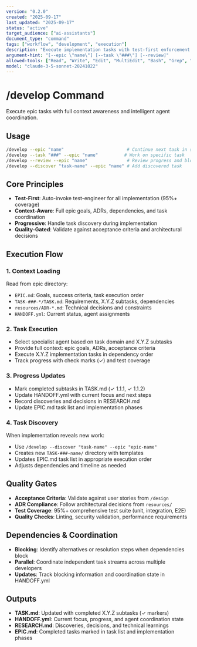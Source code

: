 ```yaml
---
version: "0.2.0"
created: "2025-09-17"
last_updated: "2025-09-17"
status: "active"
target_audience: ["ai-assistants"]
document_type: "command"
tags: ["workflow", "development", "execution"]
description: "Execute implementation tasks with test-first enforcement and epic integration"
argument-hint: "[--epic \"name\"] [--task \"###\"] [--review]"
allowed-tools: ["Read", "Write", "Edit", "MultiEdit", "Bash", "Grep", "Glob", "TodoWrite", "Task"]
model: "claude-3-5-sonnet-20241022"
---
```


# /develop Command

Execute epic tasks with full context awareness and intelligent agent coordination.

## Usage

```bash
/develop --epic "name"                        # Continue next task in sequence
/develop --task "###" --epic "name"          # Work on specific task
/develop --review --epic "name"               # Review progress and blockers
/develop --discover "task-name" --epic "name" # Add discovered task
```

## Core Principles

- **Test-First**: Auto-invoke test-engineer for all implementation (95%+ coverage)
- **Context-Aware**: Full epic goals, ADRs, dependencies, and task coordination
- **Progressive**: Handle task discovery during implementation
- **Quality-Gated**: Validate against acceptance criteria and architectural decisions

## Execution Flow

### 1. Context Loading
Read from epic directory:
- `EPIC.md`: Goals, success criteria, task execution order
- `TASK-###-*/TASK.md`: Requirements, X.Y.Z subtasks, dependencies
- `resources/ADR-*.md`: Technical decisions and constraints
- `HANDOFF.yml`: Current status, agent assignments

### 2. Task Execution
- Select specialist agent based on task domain and X.Y.Z subtasks
- Provide full context: epic goals, ADRs, acceptance criteria
- Execute X.Y.Z implementation tasks in dependency order
- Track progress with check marks (✓) and test coverage

### 3. Progress Updates
- Mark completed subtasks in TASK.md (✓ 1.1.1, ✓ 1.1.2)
- Update HANDOFF.yml with current focus and next steps
- Record discoveries and decisions in RESEARCH.md
- Update EPIC.md task list and implementation phases

### 4. Task Discovery
When implementation reveals new work:
- Use `/develop --discover "task-name" --epic "epic-name"`
- Creates new `TASK-###-name/` directory with templates
- Updates EPIC.md task list in appropriate execution order
- Adjusts dependencies and timeline as needed

## Quality Gates

- **Acceptance Criteria**: Validate against user stories from `/design`
- **ADR Compliance**: Follow architectural decisions from `resources/`
- **Test Coverage**: 95%+ comprehensive test suite (unit, integration, E2E)
- **Quality Checks**: Linting, security validation, performance requirements

## Dependencies & Coordination

- **Blocking**: Identify alternatives or resolution steps when dependencies block
- **Parallel**: Coordinate independent task streams across multiple developers
- **Updates**: Track blocking information and coordination state in HANDOFF.yml

## Outputs

- **TASK.md**: Updated with completed X.Y.Z subtasks (✓ markers)
- **HANDOFF.yml**: Current focus, progress, and agent coordination state
- **RESEARCH.md**: Discoveries, decisions, and technical learnings
- **EPIC.md**: Completed tasks marked in task list and implementation phases
